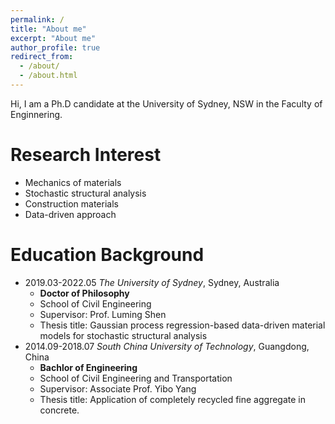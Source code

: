 ```yaml
---
permalink: /
title: "About me"
excerpt: "About me"
author_profile: true
redirect_from: 
  - /about/
  - /about.html
---
```


Hi, I am a Ph.D candidate at the University of Sydney, NSW in the Faculty of Enginnering.

Research Interest
=====
* Mechanics of materials
* Stochastic structural analysis
* Construction materials
* Data-driven approach

Education Background
=====

* 2019.03-2022.05	*The University of Sydney*, Sydney, Australia
	* **Doctor of Philosophy**
	* School of Civil Engineering
	* Supervisor: Prof. Luming Shen
	* Thesis title: Gaussian process regression-based data-driven material models for stochastic structural analysis
* 2014.09-2018.07	*South China University of Technology*, Guangdong, China
	* **Bachlor of Engineering**
	* School of Civil Engineering and Transportation
	* Supervisor: Associate Prof. Yibo Yang
	* Thesis title: Application of completely recycled fine aggregate in concrete.


